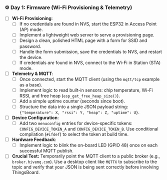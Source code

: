 ### ⚙️ Day 1: Firmware (Wi-Fi Provisioning & Telemetry)
*   [ ] **Wi-Fi Provisioning**:
    *   [ ] If no credentials are found in NVS, start the ESP32 in Access Point (AP) mode.
    *   [ ] Implement a lightweight web server to serve a provisioning page.
    *   [ ] Design a clean, polished HTML page with a form for SSID and password.
    *   [ ] Handle the form submission, save the credentials to NVS, and restart the device.
    *   [ ] If credentials *are* found in NVS, connect to the Wi-Fi in Station (STA) mode.
*   [ ] **Telemetry & MQTT**:
    *   [ ] Once connected, start the MQTT client (using the `mqtt/tcp` example as a base).
    *   [ ] Implement logic to read built-in sensors: chip temperature, Wi-Fi RSSI, and free heap (`esp_get_free_heap_size()`).
    *   [ ] Add a simple uptime counter (seconds since boot).
    *   [ ] Structure the data into a single JSON payload string: `{"temperature": X, "rssi": Y, "heap": Z, "uptime": U}`.
*   [ ] **Device Configuration**:
    *   [ ] Add two `menuconfig` entries for device-specific tokens: `CONFIG_DEVICE_TOKEN_A` and `CONFIG_DEVICE_TOKEN_B`. Use conditional compilation (`#ifdef`) to select the token at build time.
*   [ ] **Hardware Feedback**:
    *   [ ] Implement logic to blink the on-board LED (GPIO 48) once on each successful MQTT publish.
*   [ ] **Crucial Test:** Temporarily point the MQTT client to a public broker (e.g., `broker.hivemq.com`). Use a desktop client like `MQTTX` to subscribe to the topic and verify that your JSON is being sent correctly before involving ThingsBoard.
